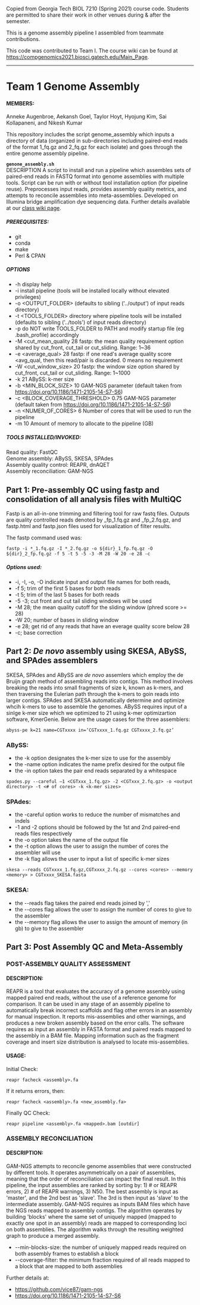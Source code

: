 Copied from Georgia Tech BIOL 7210 (Spring 2021) course code. Students are permitted to share their work in other venues during & after the semester.

This is a genome assembly pipeline I assembled from teammate contributions.

This code was contributed to Team I. The course wiki can be found at https://compgenomics2021.biosci.gatech.edu/Main_Page.

*******************************************************************************

# Team 1 Genome Assembly
#### MEMBERS:
Anneke Augenbroe, Aekansh Goel, Taylor Hoyt, Hyojung Kim, Sai Kollapaneni, and Nikesh Kumar

This repository includes the script genome_assembly which inputs a directory of data (organized in sub-directories including paired-end reads of the format 1_fq.gz and 2_fq.gz for each isolate) and goes through the entire genome assembly pipeline.  

**```genone_assembly.sh```**  
DESCRIPTION
A script to install and run a pipeline which assembles sets of paired-end reads in FASTQ format into genome assemblies with multiple tools.
Script can be run with or without tool installation option (for pipeline reuse).
Preprocesses input reads, provides assembly quality metrics, and attempts to reconcile assemblies into meta-assemblies.
Developed on Illumina bridge amplification dye sequencing data.
Further details available at our [class wiki page](https://compgenomics2021.biosci.gatech.edu/Team_I_-_Genome_Assembly).
##### PREREQUISITES:
-	git
-	conda
-	make
-	Perl & CPAN

##### OPTIONS
- 	-h display help
- 	-i install pipeline (tools will be installed locally without elevated privileges)
- 	-o 	<OUTPUT_FOLDER> (defaults to sibling ('../output') of input reads directory)
- 	-t 	<TOOLS_FOLDER>	 					directory where pipeline tools will be installed (defaults to sibling ('../tools') of input reads directory)
- 	-p 										do NOT write TOOLS_FOLDER to PATH and modify startup file (eg .bash_profile) accordingly
- 	-M	<cut_mean_quality	28	fastp: the mean quality requirement option shared by cut_front, cut_tail or cut_sliding. Range: 1~36
- 	-e	<average_qual>		28	fastp: if one read's average quality score <avg_qual, then this read/pair is discarded. 0 means no requirement
- 	-W	<cut_window_size>	20	fastp: the window size option shared by cut_front, cut_tail or cut_sliding. Range: 1~1000
-	-k	<k-mer>			21	ABySS: k-mer size
- 	-b 	<MIN_BLOCK_SIZE>			10		GAM-NGS parameter (default taken from https://doi.org/10.1186/1471-2105-14-S7-S6)
- 	-c 	<BLOCK_COVERAGE_THRESHOLD> 	0.75	GAM-NGS parameter (default taken from https://doi.org/10.1186/1471-2105-14-S7-S6)
- 	-n	<NUMER_OF_CORES> 			6		Number of cores that will be used to run the pipeline
- 	-m	<MEMORY> 					10		Amount of memory to allocate to the pipeline (GB)

##### TOOLS INSTALLED/INVOKED:  
Read quality: FastQC  
Genome assembly: ABySS, SKESA, SPAdes  
Assembly quality control: REAPR, dnAQET  
Assembly reconciliation: GAM-NGS  
## Part 1: Pre-assembly QC using fastp and consolidation of all analysis files with MultiQC
	
Fastp is an all-in-one trimming and filtering tool for raw fastq files. Outputs are quality controlled reads denoted by <isolatename>_fp_1.fq.gz and <isolatename>_fp_2.fq.gz, and fastp.html and fastp.json files used for visualization of filter results.


The fastp command used was:
```
fastp -i *_1.fq.gz -I *_2.fq.gz -o ${dir}_1_fp.fq.gz -O ${dir}_2_fp.fq.gz -f 5 -t 5 -5 -3 -M 28 -W 20 -e 28 -c
```

##### Options used:
- -i, -I, -o, -O indicate input and output file names for both reads, 
- -f 5;	trim of the first 5 bases for both reads
- -t 5;	trim of the last 5 bases for both reads
- -5 -3;	cut front and cut tail sliding windows will be used
- -M 28;	the mean quality cutoff for the sliding window (phred score >= 28)
- -W 20;	number of bases in sliding window
- -e 28;	get rid of any reads that have an everage quality score below 28
- -c;	base correction


## Part 2: *De novo* assembly using SKESA, ABySS, and SPAdes assemblers
SKESA, SPAdes and ABySS are *de novo* assemlers which employ the de Bruijn graph method of assembling reads into contigs. This method involves breaking the reads into small fragments of size k, known as k-mers, and then traversing the Eulerian path through the k-mers to goin reads into larger contigs. SPAdes and SKESA automatically determine and optimize whcih k-mers to use to assemble the genomes. ABySS requires input of a sinlge k-mer size which we optimized to 21 using k-mer optimizartion software, KmerGenie. Below are the usage cases for the three assemblers:
```
abyss-pe k=21 name=CGTxxxx in=‘CGTxxxx_1.fq.gz CGTxxxx_2.fq.gz’
```
### ABySS:
- the -k option designates the k-mer size to use for the assembly
- the -name option indicates the name prefix desired for the output file
- the -in option takes the pair end reads separated by a whitespace
```
spades.py --careful –1 <CGTxxx_1.fq.gz> -2 <CGTxxx_2.fq.gz> -o <output directory> -t <# of cores> -k <k-mer sizes>
```

### SPAdes:
- the -careful option works to reduce the number of mismatches and indels 
- -1 and -2 options should be followed by the 1st and 2nd paired-end reads files respectively
- the -o option takes the name of the output file
- the -t option allows the user to assign the number of cores the assembler will use
- the -k flag allows the user to input a list of specific k-mer sizes

```
skesa --reads CGTxxxx_1.fq.gz,CGTxxxx_2.fq.gz --cores <cores> --memory <memory> > CGTxxxx_SKESA.fasta
```
### SKESA:
- the --reads flag takes the paired end reads joined by ','
- the --cores flag allows the user to assign the number of cores to give to the assembler
- the --memory flag allows the user to assign the amount of memory (in gb) to give to the assembler

## Part 3: Post Assembly QC and Meta-Assembly

### POST-ASSEMBLY QUALITY ASSESSMENT
#### DESCRIPTION:
REAPR is a tool that evaluates the accuracy of a genome assembly using mapped paired end reads, without the use of a reference genome for comparison. It can be used in any stage of an assembly pipeline to automatically break incorrect scaffolds and flag other errors in an assembly for manual inspection. It reports mis-assemblies and other warnings, and produces a new broken assembly based on the error calls.
The software requires as input an assembly in FASTA format and paired reads mapped to the assembly in a BAM file. Mapping information such as the fragment coverage and insert size distribution is analysed to locate mis-assemblies.
#### USAGE:
Initial Check:
```
reapr facheck <assembly>.fa
```
If it returns errors, then: 
```
reapr facheck <assembly>.fa <new_assembly.fa> 
```
Finally QC Check:
```
reapr pipeline <assembly>.fa <mapped>.bam [outdir]
```
### ASSEMBLY RECONCILIATION
#### DESCRIPTION:
GAM-NGS attempts to reconcile genome assemblies that were constructed by different tools. It operates asymmetrically on a pair of assemblies, meaning that the order of reconciliation can impact the final result. In this pipeline, the input assemblies are ranked by sorting by: 1) # or REAPR errors, 2) # of REAPR warnings, 3) N50. The best assembly is input as 'master', and the 2nd best as 'slave'. The 3rd is then input as 'slave' to the intermediate assembly.
GAM-NGS requires as inputs BAM files which have the NGS reads mapped to assembly contigs. The algorithm operates by building 'blocks' where the same set of uniquely mapped (mapped to exactly one spot in an assembly) reads are mapped to corresponding loci on both assemblies. The algorithm walks through the resulting weighted graph to produce a merged assembly.
- --min-blocks-size: the number of uniquely mapped reads required on both assembly frames to establish a block
- --coverage-filter: the minimum fraction required of all reads mapped to a block that are mapped to both assemblies

Further details at:
- https://github.com/vice87/gam-ngs
- https://doi.org/10.1186/1471-2105-14-S7-S6
